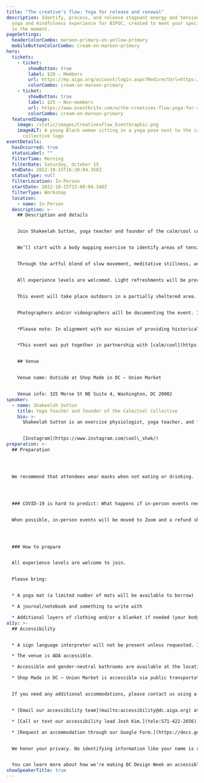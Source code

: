 ```yaml
---
title: "The creative’s flow: Yoga for release and renewal"
description: Identify, process, and release stagnant energy and tension with a
  yoga and mindfulness experience for BIPOC, created to meet your specific needs
  in the moment.
pageSettings:
  headerColorCombo: maroon-primary-on-yellow-primary
  mobileButtonColorCombo: cream-on-maroon-primary
hero:
  tickets:
    - ticket:
        showButton: true
        label: $20 — Members
        url: https://my.aiga.org/account/login.aspx?RedirectUrl=https://ikit.aiga.org/ikit_national_util/ikit-national-util-sso-redirect/?state=https%3A%2F%2Fdc.aiga.org%2Fevent%2Fthe-creatives-flow-yoga-for-release-and-renewal%2F%3Fredirect_source%3Deventbrite_register
        colorCombo: cream-on-maroon-primary
    - ticket:
        showButton: true
        label: $25 — Non-members
        url: https://www.eventbrite.com/e/the-creatives-flow-yoga-for-release-and-renewal-tickets-425439981437
        colorCombo: cream-on-maroon-primary
  featuredImage:
    image: /static/images/CreativesFlow_EventGraphic.png
    imageALT: A young Black woman sitting in a yoga pose next to the calm and cool
      collective logo
eventDetails:
  hasOccurred: true
  statusLabel: ""
  filterTime: Morning
  filterDate: Saturday, October 15
  endDate: 2022-10-15T16:30:04.358Z
  statusType: null
  filterLocation: In-Person
  startDate: 2022-10-15T15:00:04.348Z
  filterType: Workshop
  location:
    - name: In-Person
  description: >-
    ## Description and details


    Join Shakeelah Sutton, yoga teacher and founder of the calm/cool collective, in co-creating a yoga and relaxation experience designed to meet your specific needs in the moment. 


    We’ll start with a body mapping exercise to identify areas of tension, which will then be used to create a yoga flow that addresses everyone’s individual and collective need for release and relaxation.


    Through the artful blend of slow movement, meditative stillness, and intentional breathing, you can expect to leave feeling deeply restored with a greater sense of awareness, clarity, and creativity. 


    All experience levels are welcomed. Light refreshments will be provided.


    This event will take place outdoors in a partially sheltered area. Please dress in weather-appropriate, comfortable attire.


    Photographers and/or videographers will be documenting the event. If you wish to opt-out of being photographed, please notify the event organizers upon check-in.


    *Please note: In alignment with our mission of providing historically underrepresented communities with access to holistic wellness, this event creates space for those who identify as BIPOC (Black, Indigenous, and people of color). While we will never deny anyone access to our event, if you do not identify as BIPOC, we kindly ask that you save space for those who are.*


    *This event was put together in partnership with [calm/cool](https://www.calmcool.co/) collective and was made possible by our sponsor [Shop Made in DC](https://www.shopmadeindc.com/).*


    ## Venue


    Venue name: Outside at Shop Made in DC – Union Market


    Venue info: 325 Morse St NE Suite 4, Washington, DC 20002
speaker:
  - name: Shakeelah Sutton
    title: Yoga Teacher and founder of the Calm/Cool Collective
    bio: >-
      Shakeelah Sutton is an exercise physiologist, yoga teacher, and founder of the calm/cool collective. She works to inspire others to heal from stress and trauma by using wellness practices as a catalyst for self-love and healing.


      [Instagram](https://www.instagram.com/cool\_shak/)
preparation: >-
  ## Preparation




  We recommend that attendees wear masks when not eating or drinking.




  ### COVID-19 is hard to predict: What happens if in-person events need to be canceled?


  When possible, in-person events will be moved to Zoom and a refund should not be expected. If an event is canceled in its entirety, a refund will be issued. In either scenario you will be notified immediately.




  ### How to prepare


  All experience levels are welcome to join.


  Please bring:


  * A yoga mat (a limited number of mats will be available to borrow)

  * A journal/notebook and something to write with

  * Additional layers of clothing and/or a blanket if needed (your body temperature may drop during extended periods of stillness)
a11y: >-
  ## Accessibility


  * A sign language interpreter will not be present unless requested. If requested, we will do our best to employ a sign language interpreter for the event.

  * The venue is ADA accessible.

  * Accessible and gender-neutral bathrooms are available at the location.

  * Shop Made in DC – Union Market is accessible via public transportation. The closest metro station is NoMa-Gallaudet U New York Ave. Parking options are limited.


  If you need any additional accommodations, please contact us using a method that works best for you:


  * [Email our accessibility team](mailto:accessibility@dc.aiga.org) at accessibility@dc.aiga.org.

  * [Call or text our accessibility lead Josh Kim.](tele:571-422-2656)

  * [Request an accommodation through our Google Form.](https://docs.google.com/forms/d/e/1FAIpQLSe2l-FrPiSaZxPjIAOUadYn3axaz6SyloV42CWg-HF65TTy1w/viewform)


  We honor your privacy. No identifying information like your name is required to request an accommodation, and all details will be deleted once completed.


  You can learn more about how we’re making DC Design Week an accessible experience by visiting our [accessibility statement](/accessibility/).
showSpeakerTitle: true
---
```

